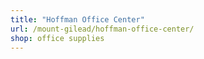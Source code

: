 ```yaml
---
title: "Hoffman Office Center"
url: /mount-gilead/hoffman-office-center/
shop: office supplies
---
```

